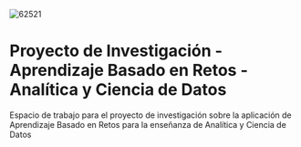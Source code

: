 ![62521](https://user-images.githubusercontent.com/84739791/189390522-f0ffa84f-0ef7-43eb-8103-fc5f940f37d7.png)

# Proyecto de Investigación - Aprendizaje Basado en Retos - Analítica y Ciencia de Datos

Espacio de trabajo para el proyecto de investigación sobre la aplicación de Aprendizaje Basado en Retos para la enseñanza de Analítica y Ciencia de Datos
